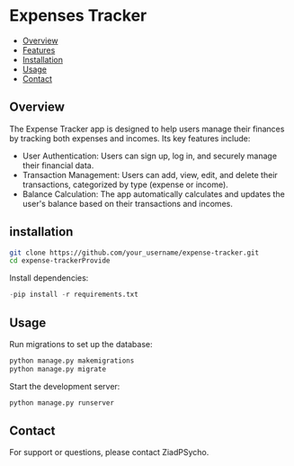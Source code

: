 
# Expenses Tracker

- [Overview](#overview)
- [Features](#features)
- [Installation](#installation)
- [Usage](#usage)
- [Contact](#contact)

## Overview
The Expense Tracker app is designed to help users manage their finances by tracking both expenses and incomes. Its key features include:
- User Authentication: Users can sign up, log in, and securely manage their financial data.
- Transaction Management: Users can add, view, edit, and delete their transactions, categorized by type (expense or income).
- Balance Calculation: The app automatically calculates and updates the user's balance based on their transactions and incomes.
## installation
   ```bash
   git clone https://github.com/your_username/expense-tracker.git
   cd expense-trackerProvide
```
Install dependencies:
```python
-pip install -r requirements.txt
```
## Usage
Run migrations to set up the database:
```python
python manage.py makemigrations
python manage.py migrate
```
Start the development server:
```python
python manage.py runserver
```
## Contact
For support or questions, please contact ZiadPSycho.
